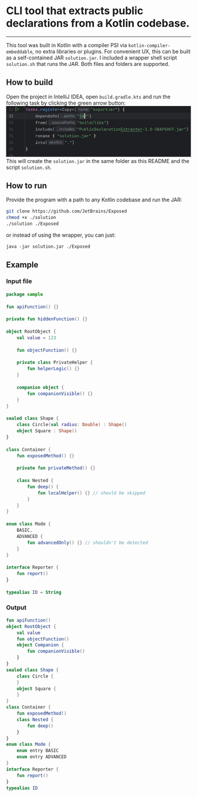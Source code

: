 # CLI tool that extracts public declarations from a Kotlin codebase. 

---
This tool was built in Kotlin with a compiler PSI via `kotlin-compiler-embeddable`, no extra libraries or plugins.
For convenient UX, this can be built as a self-contained JAR `solution.jar`. I included a wrapper shell script `solution.sh` that runs the JAR.
Both files and folders are supported.

## How to build
Open the project in IntelliJ IDEA, open ```build.gradle.kts``` and run the following task by clicking the green arrow button:\
![img.png](img.png)\
This will create the ```solution.jar``` in the same folder as this README and the script ```solution.sh```.
## How to run

Provide the program with a path to any Kotlin codebase and run the JAR:

```bash
git clone https://github.com/JetBrains/Exposed
chmod +x ./solution
./solution ./Exposed
```
or instead of using the wrapper, you can just:
```declarative
java -jar solution.jar ./Exposed
```

## Example
### Input file
```Kotlin
package sample

fun apiFunction() {}

private fun hiddenFunction() {}

object RootObject {
    val value = 123

    fun objectFunction() {}

    private class PrivateHelper {
        fun helperLogic() {}
    }

    companion object {
        fun companionVisible() {}
    }
}

sealed class Shape {
    class Circle(val radius: Double) : Shape()
    object Square : Shape()
}

class Container {
    fun exposedMethod() {}

    private fun privateMethod() {}

    class Nested {
        fun deep() {
            fun localHelper() {} // should be skipped
        }
    }
}

enum class Mode {
    BASIC,
    ADVANCED {
        fun advancedOnly() {} // shouldn't be detected
    }
}

interface Reporter {
    fun report()
}

typealias ID = String

```
### Output
```Kotlin
fun apiFunction()
object RootObject {
    val value
    fun objectFunction()
    object Companion {
        fun companionVisible()
    }
}
sealed class Shape {
    class Circle {
    }
    object Square {
    }
}
class Container {
    fun exposedMethod()
    class Nested {
        fun deep()
    }
}
enum class Mode {
    enum entry BASIC
    enum entry ADVANCED
}
interface Reporter {
    fun report()
}
typealias ID

```
